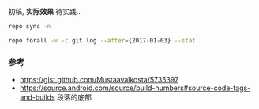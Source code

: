 初稿, **实际效果** 待实践..

``` bash
repo sync -n
```

``` bash
repo forall -v -c git log --after={2017-01-03} --stat
```

### 参考
- https://gist.github.com/Mustaavalkosta/5735397
- https://source.android.com/source/build-numbers#source-code-tags-and-builds 段落的底部
